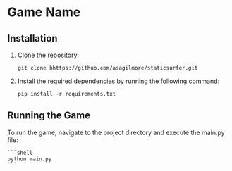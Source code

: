 # Game Name

## Installation

1. Clone the repository:

    ```shell
    git clone hhttps://github.com/asagilmore/staticsurfer.git
    ```

2. Install the required dependencies by running the following command:

    ```shell
    pip install -r requirements.txt
    ```

## Running the Game

To run the game, navigate to the project directory and execute the main.py file:

    ```shell
    python main.py
    ```
